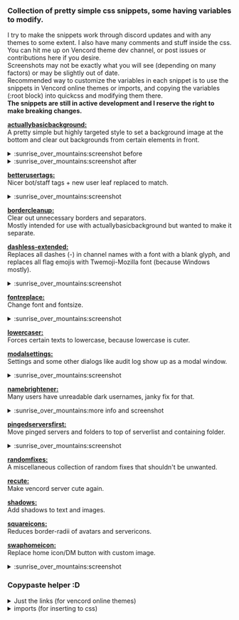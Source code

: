 ### Collection of pretty simple css snippets, some having variables to modify.
I try to make the snippets work through discord updates and with any themes to some extent. I also have many comments and stuff inside the css.  
You can hit me up on Vencord theme dev channel, or post issues or contributions here if you desire.  
Screenshots may not be exactly what you will see (depending on many factors) or may be slightly out of date.  
Recommended way to customize the variables in each snippet is to use the snippets in Vencord online themes or imports, and copying the variables (:root block) into quickcss and modifying them there.  
**The snippets are still in active development and I reserve the right to make breaking changes.**

**[actuallybasicbackground:](actuallybasicbackground.theme.css)**  
A pretty simple but highly targeted style to set a background image at the bottom and clear out backgrounds from certain elements in front.
<details> <summary>:sunrise_over_mountains:screenshot before</summary>
<img src="https://github.com/nvhhr/discordcss/assets/34724502/6d7c13e6-cabb-4329-88cc-d08c373a9e7d">
</details>
<details> <summary>:sunrise_over_mountains:screenshot after</summary>
<img src="https://github.com/nvhhr/discordcss/assets/34724502/f146b328-ddd5-48c2-ada9-6daeb2713f86">
</details>

**[betterusertags:](betterusertags.theme.css)**  
Nicer bot/staff tags + new user leaf replaced to match.
<details> <summary>:sunrise_over_mountains:screenshot</summary>
<img src="https://github.com/nvhhr/discordcss/assets/34724502/d0573ef8-8ed3-43cf-955b-7d5aa4bfa715">
</details>

**[bordercleanup:](bordercleanup.theme.css)**  
Clear out unnecessary borders and separators.  
Mostly intended for use with actuallybasicbackground but wanted to make it separate.

**[dashless-extended:](dashless-extended.theme.css)**  
Replaces all dashes (-) in channel names with a font with a blank glyph, and replaces all flag emojis with Twemoji-Mozilla font (because Windows mostly).
<details> <summary>:sunrise_over_mountains:screenshot</summary>
<img src="https://github.com/nvhhr/discordcss/assets/34724502/da4ddde8-1f46-4185-91b3-0a29b2b9749d">
</details>

**[fontreplace:](fontreplace.theme.css)**  
Change font and fontsize.
<details> <summary>:sunrise_over_mountains:screenshot</summary>
<img src="https://github.com/nvhhr/discordcss/assets/34724502/6fab5f33-abd3-48fe-82dd-0de8f852438f">
</details>

**[lowercaser:](lowercaser.theme.css)**  
Forces certain texts to lowercase, because lowercase is cuter.

**[modalsettings:](modalsettings.theme.css)**  
Settings and some other dialogs like audit log show up as a modal window.
<details> <summary>:sunrise_over_mountains:screenshot</summary>
<img src="https://github.com/nvhhr/discordcss/assets/34724502/46aa8ab9-4789-4ba2-bed5-042a6ec7a06f">
</details>

**[namebrightener:](namebrightener.theme.css)**  
Many users have unreadable dark usernames, janky fix for that.
<details> <summary>:sunrise_over_mountains:more info and screenshot</summary>

This will alter the colors for everyone a bit by trying to achieve a somewhat uniform contrast and brightening a bit, then resaturating, maybe dialing in the values produces nicer results but it also depends on the theme/monitor/eyes you might have.  
Maybe some day `currentColor` works with relative colors like `hsl(from currentColor h s 50%)` or with `color-mix()` and this can be done proper.  

<img src="https://github.com/nvhhr/discordcss/assets/34724502/693b3827-85f3-4b3e-8405-fd24bd1428eb">
</details>

**[pingedserversfirst:](pingedserversfirst.theme.css)**  
Move pinged servers and folders to top of serverlist and containing folder.
<details> <summary>:sunrise_over_mountains:screenshot</summary>
<img src="https://github.com/nvhhr/discordcss/assets/34724502/41fda6ab-88cb-463b-ad73-b68be38a351a">
</details>

**[randomfixes:](randomfixes.theme.css)**  
A miscellaneous collection of random fixes that shouldn't be unwanted.

**[recute:](recute.theme.css)**  
Make vencord server cute again.

**[shadows:](shadows.theme.css)**  
Add shadows to text and images.

**[squareicons:](squareicons.theme.css)**  
Reduces border-radii of avatars and servericons.

**[swaphomeicon:](swaphomeicon.theme.css)**  
Replace home icon/DM button with custom image.
<details> <summary>:sunrise_over_mountains:screenshot</summary>
<img src="https://github.com/nvhhr/discordcss/assets/34724502/95f6fa66-ab6b-40ed-b368-bd09970be277">
</details>


### Copypaste helper :D
<details>
<summary>Just the links (for vencord online themes)</summary>

```
https://raw.githubusercontent.com/nvhhr/discordcss/main/snippets/actuallybasicbackground.theme.css
https://raw.githubusercontent.com/nvhhr/discordcss/main/snippets/betterusertags.theme.css
https://raw.githubusercontent.com/nvhhr/discordcss/main/snippets/bordercleanup.theme.css
https://raw.githubusercontent.com/nvhhr/discordcss/main/snippets/dashless-extended.theme.css
https://raw.githubusercontent.com/nvhhr/discordcss/main/snippets/fontreplace.theme.css
https://raw.githubusercontent.com/nvhhr/discordcss/main/snippets/lowercaser.theme.css
https://raw.githubusercontent.com/nvhhr/discordcss/main/snippets/modalsettings.theme.css
https://raw.githubusercontent.com/nvhhr/discordcss/main/snippets/namebrightener.theme.css
https://raw.githubusercontent.com/nvhhr/discordcss/main/snippets/nocaption.theme.css
https://raw.githubusercontent.com/nvhhr/discordcss/main/snippets/pingedserversfirst.theme.css
https://raw.githubusercontent.com/nvhhr/discordcss/main/snippets/randomfixes.theme.css
https://raw.githubusercontent.com/nvhhr/discordcss/main/snippets/recute.theme.css
https://raw.githubusercontent.com/nvhhr/discordcss/main/snippets/shadows.theme.css
https://raw.githubusercontent.com/nvhhr/discordcss/main/snippets/squareicons.theme.css
https://raw.githubusercontent.com/nvhhr/discordcss/main/snippets/swaphomeicon.theme.css
```
</details>
<details>
<summary>imports (for inserting to css)</summary>

```css
@import url("https://raw.githubusercontent.com/nvhhr/discordcss/main/snippets/actuallybasicbackground.theme.css");
@import url("https://raw.githubusercontent.com/nvhhr/discordcss/main/snippets/betterusertags.theme.css");
@import url("https://raw.githubusercontent.com/nvhhr/discordcss/main/snippets/bordercleanup.theme.css");
@import url("https://raw.githubusercontent.com/nvhhr/discordcss/main/snippets/dashless-extended.theme.css");
@import url("https://raw.githubusercontent.com/nvhhr/discordcss/main/snippets/fontreplace.theme.css");
@import url("https://raw.githubusercontent.com/nvhhr/discordcss/main/snippets/lowercaser.theme.css");
@import url("https://raw.githubusercontent.com/nvhhr/discordcss/main/snippets/modalsettings.theme.css");
@import url("https://raw.githubusercontent.com/nvhhr/discordcss/main/snippets/namebrightener.theme.css");
@import url("https://raw.githubusercontent.com/nvhhr/discordcss/main/snippets/nocaption.theme.css");
@import url("https://raw.githubusercontent.com/nvhhr/discordcss/main/snippets/pingedserversfirst.theme.css");
@import url("https://raw.githubusercontent.com/nvhhr/discordcss/main/snippets/randomfixes.theme.css");
@import url("https://raw.githubusercontent.com/nvhhr/discordcss/main/snippets/recute.theme.css");
@import url("https://raw.githubusercontent.com/nvhhr/discordcss/main/snippets/shadows.theme.css");
@import url("https://raw.githubusercontent.com/nvhhr/discordcss/main/snippets/squareicons.theme.css");
@import url("https://raw.githubusercontent.com/nvhhr/discordcss/main/snippets/swaphomeicon.theme.css");
```
</details>
